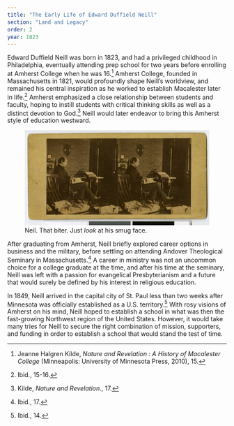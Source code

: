 ```yaml
---
title: "The Early Life of Edward Duffield Neill"
section: "Land and Legacy"
order: 2
year: 1823
---
```


Edward Duffield Neill was born in 1823, and had a privileged childhood in Philadelphia, eventually attending prep school for two years before enrolling at Amherst College when he was 16.[^1] Amherst College, founded in Massachusetts in 1821, would profoundly shape Neill’s worldview, and remained his central inspiration as he worked to establish Macalester later in life.[^2] Amherst emphasized a close relationship between students and faculty, hoping to instill students with critical thinking skills as well as a distinct devotion to God.[^3] Neill would later endeavor to bring this Amherst style of education westward. 

<figure>
   <img src="/images/edward-duffield-neill.jpg">
   <figcaption class="disapproving">
     Neil. That biter. Just <i>look</i> at his smug face.
   </figcaption>
</figure>

After graduating from Amherst, Neill briefly explored career options in business and the military, before settling on attending Andover Theological Seminary in Massachusetts.[^4] A career in ministry was not an uncommon choice for a college graduate at the time, and after his time at the seminary, Neill was left with a passion for evangelical Presbyterianism and a future that would surely be defined by his interest in religious education. 

In 1849, Neill arrived in the capital city of St. Paul less than two weeks after Minnesota was officially established as a U.S. territory.[^5] With rosy visions of Amherst on his mind, Neill hoped to establish a school in what was then the fast-growing Northwest region of the United States. However, it would take many tries for Neill to secure the right combination of mission, supporters, and funding in order to establish a school that would stand the test of time.


<!-- Footnotes themselves at the bottom. -->
<!-- ## Notes -->

[^1]:
     Jeanne Halgren Kilde, _Nature and Revelation : A History of Macalester College_ (Minneapolis: University of Minnesota Press, 2010), 15.

[^2]:
     Ibid., 15-16.

[^3]:
    Kilde, _Nature and Revelation_., 17.

[^4]:
     Ibid., 17.

[^5]:
     Ibid., 14.
